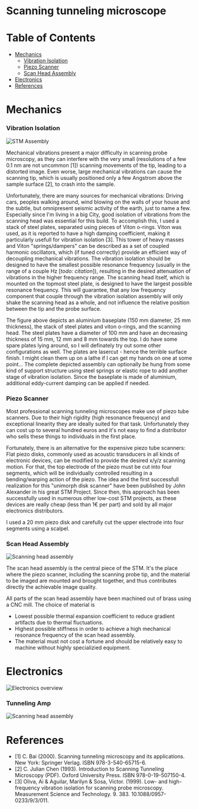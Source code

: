 # Scanning tunneling microscope

# Table of Contents
- [Mechanics](#mechanics)
  - [Vibration Isolation](#vibration-isolation)
  - [Piezo Scanner](#piezo-scanner)
  - [Scan Head Assembly](#scan-head-assembly)
- [Electronics](#electronics)
- [References](#references)

# <a name="mechanics"></a>Mechanics

### <a name="vibration-isolation"></a>Vibration Isolation

![STM Assembly](doc/Assembly.JPG)

Mechanical vibrations present a major difficulty in scanning probe microscopy, as they can interfere with the very small (resolutions of a few 0.1 nm are not uncommon [1]) scanning movements of the tip, leading to a distorted image. Even worse, large mechanical vibrations can cause the scanning tip, which is usually positioned only a few Angstrom above the sample surface [2], to crash into the sample.

Unfortunately, there are many sources for mechanical vibrations: Driving cars, peoples walking around, wind blowing on the walls of your house and the subtle, but omnipresent seismic activity of the earth, just to name a few.
Especially since I'm living in a big City, good isolation of vibrations from the scanning head was essential for this build.
To accomplish this, I used a stack of steel plates, separated using pieces of Viton o-rings. 
Viton was used, as it is reported to have a high damping coefficient, making it particularly usefull for vibration isolation [3]. This tower of heavy masses and Viton "springs/dampers" can be described as a set of coupled harmonic oscillators, which (if tuned correctly) provide an efficient way of decoupling mechanical vibrations. The vibration isolation should be designed to have the smallest possible resonance frequency (usually in the range of a couple Hz [*todo: citation*]), resulting in the desired attenuation of vibrations in the higher frequency range. The scanning head itself, which is mounted on the topmost steel plate, is designed to have the largest possible resonance frequency. This will guarantee, that any low frequency component that couple through the vibration isolation assembly will only shake the scanning head as a whole, and not influence the relative position between the tip and the probe surface.

The figure above depicts an aluminium baseplate (150 mm diameter, 25 mm thickness), the stack of steel plates and viton o-rings, and the scanning head. The steel plates have a diameter of 100 mm and have an decreasing thickness of 15 mm, 12 mm and 8 mm towards the top. I do have some spare plates lying around, so I will definately try out some other configurations as well. The plates are lasercut - hence the terrible surface finish. I might clean them up on a lathe if I can get my hands on one at some point...
The complete depicted assembly can optionally be hung from some kind of support structure using steel springs or elastic rope to add another stage of vibration isolation. Since the baseplate is made of aluminium, additional eddy-current damping can be applied if needed.


### <a name="piezo-scanner"></a>Piezo Scanner
Most professional scanning tunneling microscopes make use of piezo tube scanners. Due to their high rigidity (high resonance frequency) and exceptional linearity they are ideally suited for that task. Unfortunately they can cost up to several hundred euros and it's not easy to find a distributor who sells these things to individuals in the first place.

Fortunately, there is an alternative for the expensive piezo tube scanners: Flat piezo disks, commonly used as acoustic transducers in all kinds of electronic devices, can be modified to provide the desired x/y/z scanning motion. For that, the top electrode of the piezo must be cut into four segments, which will be individually controlled resulting in a bending/warping action of the piezo.
The idea and the first successfull realization for this "unimorph disk scanner" have been published by John Alexander in his great STM Project.
Since then, this approach has been successfully used in numerous other low-cost STM projects, as these devices are really cheap (less than 1€ per part) and sold by all major electronics distributors.

I used a 20 mm piezo disk and carefully cut the upper electrode into four segments using a scalpel. 

### <a name="scan-head-assembly"></a>Scan Head Assembly
![Scanning head assembly](doc/Scanning-Head.JPG)

The scan head assembly is the central piece of the STM. It's the place where the piezo scanner, including the scanning probe tip, and the material to be imaged are mounted and brought together, and thus contributes directly the achievable image quality. 

All parts of the scan head assembly have been machined out of brass using a CNC mill. The choice of material is 

- Lowest possible thermal expansion coefficient to reduce gradient artifacts due to thermal fluctuations.
- Highest possible stiffness in order to achieve a high mechanical resonance frequency of the scan head assembly.
- The material must not cost a fortune and should be relatively easy to machine without highly specializied equipment.


# <a name="electronics"></a>Electronics
![Electronics overview](doc/Electronics-Overview.JPG)

### Tunneling Amp

![Scanning head assembly](doc/Tunneling-Amp-Mounted.JPG)




# <a name="references"></a>References

- [1] C. Bai (2000). Scanning tunneling microscopy and its applications. New York: Springer Verlag. ISBN 978-3-540-65715-6.
- [2] C. Julian Chen (1993). Introduction to Scanning Tunneling Microscopy (PDF). Oxford University Press. ISBN 978-0-19-507150-4.
- [3] Oliva, Ai & Aguilar, Marilyn & Sosa, Victor. (1999). Low- and high-frequency vibration isolation for scanning probe microscopy. Measurement Science and Technology. 9. 383. 10.1088/0957-0233/9/3/011.


